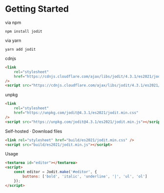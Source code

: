 # Getting Started

via npm

```shell
npm install jodit
```

via yarn

```shell
yarn add jodit
```

cdnjs

```html
<link
	rel="stylesheet"
	href="https://cdnjs.cloudflare.com/ajax/libs/jodit/4.3.1/es2021/jodit.min.css"
/>
<script src="https://cdnjs.cloudflare.com/ajax/libs/jodit/4.3.1/es2021/jodit.min.js"></script>
```

unpkg

```html
<link
	rel="stylesheet"
	href="https://unpkg.com/jodit@4.3.1/es2021/jodit.min.css"
/>
<script src="https://unpkg.com/jodit@4.3.1/es2021/jodit.min.js"></script>
```

Self-hosted · Download files

```html
<link rel="stylesheet" href="build/es2021/jodit.min.css" />
<script src="build/es2021/jodit.min.js"></script>
```

Usage

```html
<textarea id="editor"></textarea>
<script>
	const editor = Jodit.make('#editor', {
		buttons: ['bold', 'italic', 'underline', '|', 'ul', 'ol']
	});
</script>
```
